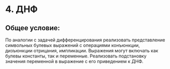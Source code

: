 # 4. ДНФ
   
## Общее условие:
По аналогии с задачей дифференцирования реализовать представление символьных булевых
выражений с операциями конъюнкции, дизъюнкции отрицания, импликации. Выражения могут
включать как булевы константы, так и переменные.
Реализовать подстановку значения переменной в выражение с его приведением к ДНФ.